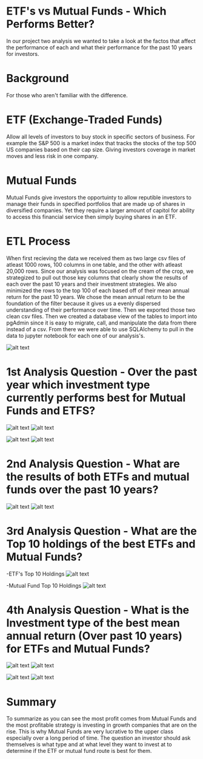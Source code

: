 # ETF's vs Mutual Funds - Which Performs Better?


In our project two analysis we wanted to take a look at the factos that affect the performance of each and what their performance for the past 10 years for investors.

# Background
For those who aren't familiar with the difference.

# ETF (Exchange-Traded Funds) 
Allow all levels of investors to buy stock in specific sectors of business.  For example the S&P 500 is a market index that tracks the stocks of the top 500 US companies based on their cap size.  Giving investors coverage in market moves and less risk in one company.

# Mutual Funds
Mutual Funds give investors the opportuinty to allow reputible investors to manage their funds in specified portfolios that are made up of shares in diversified companies. Yet they require a larger amount of capitol for ability to access this financial service then simply buying shares in an ETF.

# ETL Process
When first recieving the data we received them as two large csv files of atleast 1000 rows, 100 columns in one table, and the other with atleast 20,000 rows.  Since our analysis was focused on the cream of the crop, we strategized to pull out those key columns that clearly show the results of each over the past 10 years and their investment strategies.  We also minimized the rows to the top 100 of each based off of their mean annual return for the past 10 years.  We chose the mean annual return to be the foundation of the filter because it gives us a evenly dispersed understanding of their performance over time. Then we exported those two clean csv files.  Then we created a database view of the tables to import into pgAdmin since it is easy to migrate, call, and manipulate the data from there instead of a csv.  From there we were able to use SQLAlchemy to pull in the data to jupyter notebook for each one of our analysis's.

![alt text](https://github.com/nhaile96/Project-2/blob/main/database-diagram.png?raw=true)


# 1st Analysis Question - Over the past year which investment type currently performs best for Mutual Funds and ETFS?

![alt text](https://github.com/nhaile96/Project-2/blob/main/alain-analysis/q1_ytd_etf_top_inv.jpg?raw=true)
![alt text](https://github.com/nhaile96/Project-2/blob/main/alain-analysis/q1_ytd_mf_top_inv.jpg?raw=true)


![alt text](https://github.com/nhaile96/Project-2/blob/Alain/visualizations/q1_etf_viz_inv_strat.png?raw=true)
![alt text](https://github.com/nhaile96/Project-2/blob/Alain/visualizations/q1_mf_viz_inv_strat.png?raw=true)




# 2nd Analysis Question - What are the results of both ETFs and mutual funds over the past 10 years?

![alt text](https://github.com/nhaile96/Project-2/blob/main/cody-analysis/etf_viz_10years.png?raw=true)
![alt text](https://github.com/nhaile96/Project-2/blob/main/cody-analysis/mf_viz_10years.png?raw=true)




# 3rd Analysis Question -  What are the Top 10 holdings of the best ETFs and Mutual Funds?

-ETF's Top 10 Holdings
![alt text](https://github.com/nhaile96/Project-2/blob/main/d'aurelia-analysis/etf_top10_holdings.jpg?raw=true)

-Mutual Fund Top 10 Holdings
![alt text](https://github.com/nhaile96/Project-2/blob/main/d'aurelia-analysis/mf_top10_holdings.jpg?raw=true)



# 4th Analysis Question - What is the Investment type of the best mean annual return (Over past 10 years) for ETFs and Mutual Funds?

![alt text](https://github.com/nhaile96/Project-2/blob/main/visualizations/etf_viz_inv_strat.png?raw=true)
![alt text](https://github.com/nhaile96/Project-2/blob/main/visualizations/mf_viz_inv_strat.png?raw=true)


![alt text](https://github.com/nhaile96/Project-2/blob/main/visualization-tables/etf_top_inv.jpg?raw=true)
![alt text](https://github.com/nhaile96/Project-2/blob/main/visualization-tables/mf_top_inv.jpg?raw=true)



# Summary

To summarize as you can see the most profit comes from Mutual Funds and the most profitable strategy is investing in growth companies that are on the rise.  This is why Mutual Funds are very lucrative to the upper class especially over a long period of time.  The question an investor should ask themselves is what type and at what level they want to invest at to determine if the ETF or mutual fund route is best for them.  